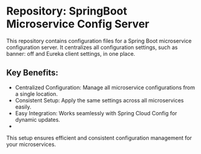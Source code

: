 # Repository: SpringBoot Microservice Config Server

This repository contains configuration files for a Spring Boot microservice configuration server. It centralizes all configuration settings, such as banner: off and Eureka client settings, in one place.

## Key Benefits:

* Centralized Configuration: Manage all microservice configurations from a single location.
* Consistent Setup: Apply the same settings across all microservices easily.
* Easy Integration: Works seamlessly with Spring Cloud Config for dynamic updates.
* 
This setup ensures efficient and consistent configuration management for your microservices.
